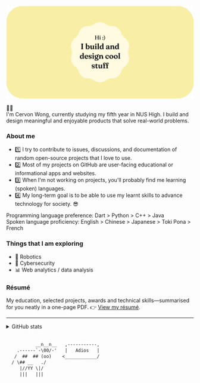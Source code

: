 ![Hi! I build and design cool stuff.](header_image_v5.gif)

🙋‍♂️<br>I'm Cervon Wong, currently studying my fifth year in NUS High. I build and design meaningful and enjoyable products that solve real-world problems.

### About me
 - 1️⃣ I try to contribute to issues, discussions, and documentation of random open-source projects that I love to use.
 - 2️⃣ Most of my projects on GitHub are user-facing educational or informational apps and websites.
 - 3️⃣ When I'm not working on projects, you'll probably find me learning (spoken) languages.
 - 4️⃣ My long-term goal is to be able to use my learnt skills to advance technology for society. 😎

Programming language preference: Dart > Python > C++ > Java
<br>
Spoken language proficiency: English > Chinese > Japanese > Toki Pona > French

### Things that I am exploring
 - 🤖 Robotics
 - 🔐 Cybersecurity
 - 📊 Web analytics / data analysis

### Résumé
My education, selected projects, awards and technical skills—summarised for you neatly in a one-page PDF. 👉 [View my résumé](https://cervonwong.com/resume).

***
<details>
<summary>GitHub stats</summary>
<img align="left" alt="Cervon Wong's GitHub stats" src="https://github-readme-stats.vercel.app/api?username=cervonwong&show_icons=true&include_all_commits=true"/>
</details>
<br>

```
           __n__n__   ,-----------,
    .------`-\00/-'   |   Adios   | 
   /  ##  ## (oo)    <____________/ 
  / \## __   ./
     |//YY \|/
     |||   |||
```
